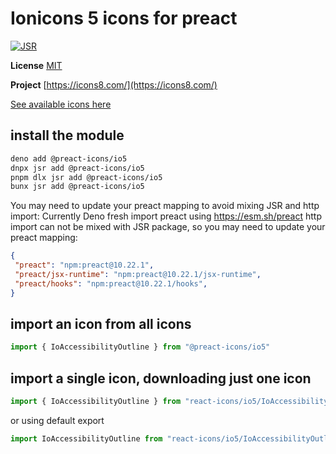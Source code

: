 # Ionicons 5 icons for preact

[![JSR](https://jsr.io/badges/@preact-icons/io5)](https://jsr.io/@preact-icons/io5)

**License** [MIT](https://github.com/ionic-team/ionicons/blob/master/LICENSE)

**Project** [https://icons8.com/](https://icons8.com/)

[See available icons here](https://react-icons.deno.dev/io5)

## install the module

```bash
deno add @preact-icons/io5
dnpx jsr add @preact-icons/io5
pnpm dlx jsr add @preact-icons/io5
bunx jsr add @preact-icons/io5
```

You may need to update your preact mapping to avoid mixing JSR and http import:
Currently Deno fresh import preact using https://esm.sh/preact http import can not be mixed with JSR package, so you may need to update your preact mapping:
```json
{
 "preact": "npm:preact@10.22.1",
 "preact/jsx-runtime": "npm:preact@10.22.1/jsx-runtime",
 "preact/hooks": "npm:preact@10.22.1/hooks",
}
```

## import an icon from all icons

```ts
import { IoAccessibilityOutline } from "@preact-icons/io5"
```

## import a single icon, downloading just one icon

```ts
import { IoAccessibilityOutline } from "react-icons/io5/IoAccessibilityOutline"
```

or using default export

```ts
import IoAccessibilityOutline from "react-icons/io5/IoAccessibilityOutline"
```
